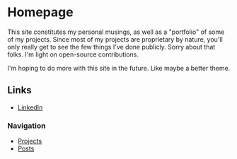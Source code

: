 ---
---

# Homepage

This site constitutes my personal musings, as well as a "portfolio" of some of my projects. Since most of my projects
are proprietary by nature, you'll only really get to see the few things I've done publicly. Sorry about that folks.
I'm light on open-source contributions.

I'm hoping to do more with this site in the future. Like maybe a better theme.

## Links

- [LinkedIn](https://linkedin.com/in/rfpludwick)

### Navigation

- [Projects](/projects)
- [Posts](/posts)
